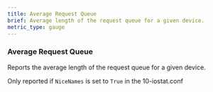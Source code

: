 ```yaml
---
title: Average Request Queue
brief: Average length of the request queue for a given device.
metric_type: gauge
---
```

### Average Request Queue

Reports the average length of the request queue for a given device.

Only reported if `NiceNames` is set to `True` in the 10-iostat.conf